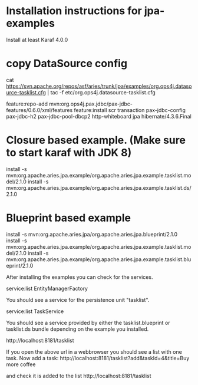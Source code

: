 # Installation instructions for jpa-examples

Install at least Karaf 4.0.0

# copy DataSource config
cat https://svn.apache.org/repos/asf/aries/trunk/jpa/examples/org.ops4j.datasource-tasklist.cfg | tac -f etc/org.ops4j.datasource-tasklist.cfg 

feature:repo-add mvn:org.ops4j.pax.jdbc/pax-jdbc-features/0.6.0/xml/features
feature:install scr transaction pax-jdbc-config pax-jdbc-h2 pax-jdbc-pool-dbcp2 http-whiteboard jpa hibernate/4.3.6.Final

# Closure based example. (Make sure to start karaf with JDK 8)
install -s mvn:org.apache.aries.jpa.example/org.apache.aries.jpa.example.tasklist.model/2.1.0
install -s mvn:org.apache.aries.jpa.example/org.apache.aries.jpa.example.tasklist.ds/2.1.0

# Blueprint based example
install -s mvn:org.apache.aries.jpa/org.apache.aries.jpa.blueprint/2.1.0
install -s mvn:org.apache.aries.jpa.example/org.apache.aries.jpa.example.tasklist.model/2.1.0
install -s mvn:org.apache.aries.jpa.example/org.apache.aries.jpa.example.tasklist.blueprint/2.1.0


After installing the examples you can check for the services.

service:list EntityManagerFactory

You should see a service for the persistence unit "tasklist".

service:list TaskService

You should see a service provided by either the tasklist.blueprint or tasklist.ds bundle depending on the example you installed.

http://localhost:8181/tasklist

If you open the above url in a webbrowser you should see a list with one task.
Now add a task:
http://localhost:8181/tasklist?add&taskId=4&title=Buy more coffee

and check it is added to the list
http://localhost:8181/tasklist

